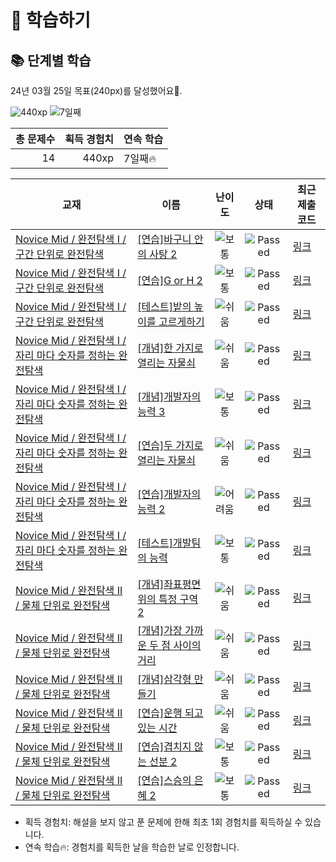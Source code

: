 # 📖 학습하기

## 📚 단계별 학습
24년 03월 25일 목표(240px)를 달성했어요🥳.

![440xp](https://img.shields.io/badge/EXP-440xp-%235cb85c.svg?for-the-badge)
![7일째](https://img.shields.io/badge/연속학습-7일째-%23E34F26.svg?for-the-badge)

|총 문제수|획득 경험치|연속 학습|
|---:|---:|---|
14|440xp|7일째🔥|

|교재|이름|난이도|상태|최근 제출 코드|
|---|---|:---:|:---:|---|
|[Novice Mid / 완전탐색 I / 구간 단위로 완전탐색](https://www.codetree.ai/missions?missionId=5)|[[연습]바구니 안의 사탕 2](https://www.codetree.ai/missions/5/problems/candy-in-the-basket-2)|![보통][medium]|![Passed][passed]|[링크](https://github.com/dkqjrm/codetree-TILs/blob/main/240325/%EB%B0%94%EA%B5%AC%EB%8B%88%20%EC%95%88%EC%9D%98%20%EC%82%AC%ED%83%95%202/candy-in-the-basket-2.py)|
|[Novice Mid / 완전탐색 I / 구간 단위로 완전탐색](https://www.codetree.ai/missions?missionId=5)|[[연습]G or H 2](https://www.codetree.ai/missions/5/problems/G-or-H-2)|![보통][medium]|![Passed][passed]|[링크](https://github.com/dkqjrm/codetree-TILs/blob/main/240325/G%20or%20H%202/G-or-H-2.py)|
|[Novice Mid / 완전탐색 I / 구간 단위로 완전탐색](https://www.codetree.ai/missions?missionId=5)|[[테스트]밭의 높이를 고르게하기](https://www.codetree.ai/missions/5/problems/equalizing-the-height-of-the-field)|![쉬움][easy]|![Passed][passed]|[링크](https://github.com/dkqjrm/codetree-TILs/blob/main/240325/%EB%B0%AD%EC%9D%98%20%EB%86%92%EC%9D%B4%EB%A5%BC%20%EA%B3%A0%EB%A5%B4%EA%B2%8C%ED%95%98%EA%B8%B0/equalizing-the-height-of-the-field.py)|
|[Novice Mid / 완전탐색 I / 자리 마다 숫자를 정하는 완전탐색](https://www.codetree.ai/missions?missionId=5)|[[개념]한 가지로 열리는 자물쇠](https://www.codetree.ai/missions/5/problems/one-way-lock)|![쉬움][easy]|![Passed][passed]|[링크](https://github.com/dkqjrm/codetree-TILs/blob/main/240325/%ED%95%9C%20%EA%B0%80%EC%A7%80%EB%A1%9C%20%EC%97%B4%EB%A6%AC%EB%8A%94%20%EC%9E%90%EB%AC%BC%EC%87%A0/one-way-lock.py)|
|[Novice Mid / 완전탐색 I / 자리 마다 숫자를 정하는 완전탐색](https://www.codetree.ai/missions?missionId=5)|[[개념]개발자의 능력 3](https://www.codetree.ai/missions/5/problems/ability-of-developer-3)|![보통][medium]|![Passed][passed]|[링크](https://github.com/dkqjrm/codetree-TILs/blob/main/240325/%EA%B0%9C%EB%B0%9C%EC%9E%90%EC%9D%98%20%EB%8A%A5%EB%A0%A5%203/ability-of-developer-3.py)|
|[Novice Mid / 완전탐색 I / 자리 마다 숫자를 정하는 완전탐색](https://www.codetree.ai/missions?missionId=5)|[[연습]두 가지로 열리는 자물쇠](https://www.codetree.ai/missions/5/problems/a-two-way-lock)|![쉬움][easy]|![Passed][passed]|[링크](https://github.com/dkqjrm/codetree-TILs/blob/main/240325/%EB%91%90%20%EA%B0%80%EC%A7%80%EB%A1%9C%20%EC%97%B4%EB%A6%AC%EB%8A%94%20%EC%9E%90%EB%AC%BC%EC%87%A0/a-two-way-lock.py)|
|[Novice Mid / 완전탐색 I / 자리 마다 숫자를 정하는 완전탐색](https://www.codetree.ai/missions?missionId=5)|[[연습]개발자의 능력 2](https://www.codetree.ai/missions/5/problems/ability-of-developer-2)|![어려움][hard]|![Passed][passed]|[링크](https://github.com/dkqjrm/codetree-TILs/blob/main/240325/%EA%B0%9C%EB%B0%9C%EC%9E%90%EC%9D%98%20%EB%8A%A5%EB%A0%A5%202/ability-of-developer-2.py)|
|[Novice Mid / 완전탐색 I / 자리 마다 숫자를 정하는 완전탐색](https://www.codetree.ai/missions?missionId=5)|[[테스트]개발팀의 능력](https://www.codetree.ai/missions/5/problems/the-capabilities-of-the-development-team)|![보통][medium]|![Passed][passed]|[링크](https://github.com/dkqjrm/codetree-TILs/blob/main/240325/%EA%B0%9C%EB%B0%9C%ED%8C%80%EC%9D%98%20%EB%8A%A5%EB%A0%A5/the-capabilities-of-the-development-team.py)|
|[Novice Mid / 완전탐색 II / 물체 단위로 완전탐색](https://www.codetree.ai/missions?missionId=5)|[[개념]좌표평면 위의 특정 구역 2](https://www.codetree.ai/missions/5/problems/specific-zone-above-the-2d-coordinate-2)|![쉬움][easy]|![Passed][passed]|[링크](https://github.com/dkqjrm/codetree-TILs/blob/main/240325/%EC%A2%8C%ED%91%9C%ED%8F%89%EB%A9%B4%20%EC%9C%84%EC%9D%98%20%ED%8A%B9%EC%A0%95%20%EA%B5%AC%EC%97%AD%202/specific-zone-above-the-2d-coordinate-2.py)|
|[Novice Mid / 완전탐색 II / 물체 단위로 완전탐색](https://www.codetree.ai/missions?missionId=5)|[[개념]가장 가까운 두 점 사이의 거리](https://www.codetree.ai/missions/5/problems/closest-pair-of-points)|![쉬움][easy]|![Passed][passed]|[링크](https://github.com/dkqjrm/codetree-TILs/blob/main/240325/%EA%B0%80%EC%9E%A5%20%EA%B0%80%EA%B9%8C%EC%9A%B4%20%EB%91%90%20%EC%A0%90%20%EC%82%AC%EC%9D%B4%EC%9D%98%20%EA%B1%B0%EB%A6%AC/closest-pair-of-points.py)|
|[Novice Mid / 완전탐색 II / 물체 단위로 완전탐색](https://www.codetree.ai/missions?missionId=5)|[[개념]삼각형 만들기](https://www.codetree.ai/missions/5/problems/create-triangle)|![쉬움][easy]|![Passed][passed]|[링크](https://github.com/dkqjrm/codetree-TILs/blob/main/240325/%EC%82%BC%EA%B0%81%ED%98%95%20%EB%A7%8C%EB%93%A4%EA%B8%B0/create-triangle.py)|
|[Novice Mid / 완전탐색 II / 물체 단위로 완전탐색](https://www.codetree.ai/missions?missionId=5)|[[연습]운행 되고 있는 시간](https://www.codetree.ai/missions/5/problems/hours-in-service)|![쉬움][easy]|![Passed][passed]|[링크](https://github.com/dkqjrm/codetree-TILs/blob/main/240325/%EC%9A%B4%ED%96%89%20%EB%90%98%EA%B3%A0%20%EC%9E%88%EB%8A%94%20%EC%8B%9C%EA%B0%84/hours-in-service.py)|
|[Novice Mid / 완전탐색 II / 물체 단위로 완전탐색](https://www.codetree.ai/missions?missionId=5)|[[연습]겹치지 않는 선분 2](https://www.codetree.ai/missions/5/problems/line-segments-that-do-not-overlap-2)|![보통][medium]|![Passed][passed]|[링크](https://github.com/dkqjrm/codetree-TILs/blob/main/240325/%EA%B2%B9%EC%B9%98%EC%A7%80%20%EC%95%8A%EB%8A%94%20%EC%84%A0%EB%B6%84%202/line-segments-that-do-not-overlap-2.py)|
|[Novice Mid / 완전탐색 II / 물체 단위로 완전탐색](https://www.codetree.ai/missions?missionId=5)|[[연습]스승의 은혜 2](https://www.codetree.ai/missions/5/problems/the-grace-form-teacher-2)|![보통][medium]|![Passed][passed]|[링크](https://github.com/dkqjrm/codetree-TILs/blob/main/240325/%EC%8A%A4%EC%8A%B9%EC%9D%98%20%EC%9D%80%ED%98%9C%202/the-grace-form-teacher-2.py)|


* 획득 경험치: 해설을 보지 않고 푼 문제에 한해 최초 1회 경험치를 획득하실 수 있습니다.
* 연속 학습🔥: 경험치를 획득한 날을 학습한 날로 인정합니다.










[b5]: https://img.shields.io/badge/Bronze_5-%235D3E31.svg
[b4]: https://img.shields.io/badge/Bronze_4-%235D3E31.svg
[b3]: https://img.shields.io/badge/Bronze_3-%235D3E31.svg
[b2]: https://img.shields.io/badge/Bronze_2-%235D3E31.svg
[b1]: https://img.shields.io/badge/Bronze_1-%235D3E31.svg
[s5]: https://img.shields.io/badge/Silver_5-%23394960.svg
[s4]: https://img.shields.io/badge/Silver_4-%23394960.svg
[s3]: https://img.shields.io/badge/Silver_3-%23394960.svg
[s2]: https://img.shields.io/badge/Silver_2-%23394960.svg
[s1]: https://img.shields.io/badge/Silver_1-%23394960.svg
[g5]: https://img.shields.io/badge/Gold_5-%23FFC433.svg
[g4]: https://img.shields.io/badge/Gold_4-%23FFC433.svg
[g3]: https://img.shields.io/badge/Gold_3-%23FFC433.svg
[g2]: https://img.shields.io/badge/Gold_2-%23FFC433.svg
[g1]: https://img.shields.io/badge/Gold_1-%23FFC433.svg
[p5]: https://img.shields.io/badge/Platinum_5-%2376DDD8.svg
[p4]: https://img.shields.io/badge/Platinum_4-%2376DDD8.svg
[p3]: https://img.shields.io/badge/Platinum_3-%2376DDD8.svg
[p2]: https://img.shields.io/badge/Platinum_2-%2376DDD8.svg
[p1]: https://img.shields.io/badge/Platinum_1-%2376DDD8.svg
[passed]: https://img.shields.io/badge/Passed-%23009D27.svg
[failed]: https://img.shields.io/badge/Failed-%23D24D57.svg
[easy]: https://img.shields.io/badge/쉬움-%235cb85c.svg?for-the-badge
[medium]: https://img.shields.io/badge/보통-%23FFC433.svg?for-the-badge
[hard]: https://img.shields.io/badge/어려움-%23D24D57.svg?for-the-badge